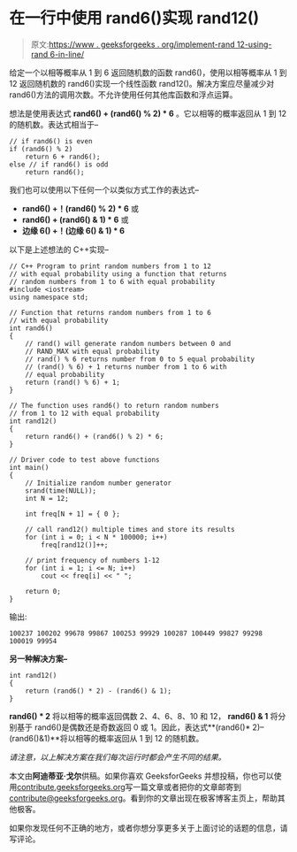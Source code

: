# 在一行中使用 rand6()实现 rand12()

> 原文:[https://www . geeksforgeeks . org/implement-rand 12-using-rand 6-in-line/](https://www.geeksforgeeks.org/implement-rand12-using-rand6-in-one-line/)

给定一个以相等概率从 1 到 6 返回随机数的函数 rand6()，使用以相等概率从 1 到 12 返回随机数的 rand6()实现一个线性函数 rand12()。解决方案应尽量减少对 rand6()方法的调用次数。不允许使用任何其他库函数和浮点运算。

想法是使用表达式 **rand6() + (rand6() % 2) * 6** 。它以相等的概率返回从 1 到 12 的随机数。表达式相当于–

```
// if rand6() is even
if (rand6() % 2)
    return 6 + rand6();
else // if rand6() is odd
    return rand6();

```

我们也可以使用以下任何一个以类似方式工作的表达式–

*   **rand6() +！(rand6() % 2) * 6** 或
*   **rand6() + (rand6() & 1) * 6** 或
*   **边缘 6() +！(边缘 6() & 1) * 6**

以下是上述想法的 C++实现–

```
// C++ Program to print random numbers from 1 to 12
// with equal probability using a function that returns
// random numbers from 1 to 6 with equal probability
#include <iostream>
using namespace std;

// Function that returns random numbers from 1 to 6
// with equal probability
int rand6()
{
    // rand() will generate random numbers between 0 and
    // RAND_MAX with equal probability
    // rand() % 6 returns number from 0 to 5 equal probability
    // (rand() % 6) + 1 returns number from 1 to 6 with
    // equal probability
    return (rand() % 6) + 1;
}

// The function uses rand6() to return random numbers
// from 1 to 12 with equal probability
int rand12()
{
    return rand6() + (rand6() % 2) * 6;
}

// Driver code to test above functions
int main()
{
    // Initialize random number generator
    srand(time(NULL));
    int N = 12;

    int freq[N + 1] = { 0 };

    // call rand12() multiple times and store its results
    for (int i = 0; i < N * 100000; i++)
        freq[rand12()]++;

    // print frequency of numbers 1-12
    for (int i = 1; i <= N; i++)
        cout << freq[i] << " ";

    return 0;
}
```

输出:

```
100237 100202 99678 99867 100253 99929 100287 100449 99827 99298 100019 99954 

```

**另一种解决方案–**

```
int rand12()
{
    return (rand6() * 2) - (rand6() & 1);
}

```

**rand6() * 2** 将以相等的概率返回偶数 2、4、6、8、10 和 12， **rand6() & 1** 将分别基于 rand6()是偶数还是奇数返回 0 或 1。因此，表达式**(rand6()* 2)–(rand6()&1)**将以相等的概率返回从 1 到 12 的随机数。

*请注意，以上解决方案在我们每次运行时都会产生不同的结果。*

本文由**阿迪蒂亚·戈尔**供稿。如果你喜欢 GeeksforGeeks 并想投稿，你也可以使用[contribute.geeksforgeeks.org](http://www.contribute.geeksforgeeks.org)写一篇文章或者把你的文章邮寄到 contribute@geeksforgeeks.org。看到你的文章出现在极客博客主页上，帮助其他极客。

如果你发现任何不正确的地方，或者你想分享更多关于上面讨论的话题的信息，请写评论。